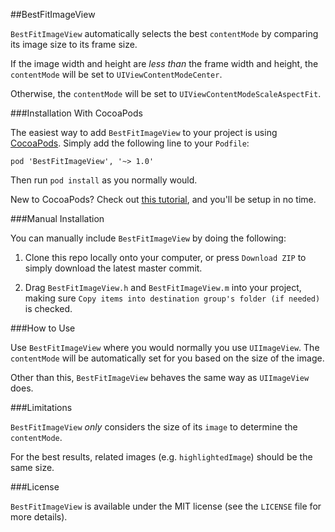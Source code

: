 ##BestFitImageView

`BestFitImageView` automatically selects the best `contentMode` by comparing its image size to its frame size.

If the image width and height are *less than* the frame width and height, the `contentMode` will be set to `UIViewContentModeCenter`.

Otherwise, the `contentMode` will be set to `UIViewContentModeScaleAspectFit`.

###Installation With CocoaPods

The easiest way to add `BestFitImageView` to your project is using <a href="http://cocoapods.org/">CocoaPods</a>. Simply add the following line to your `Podfile`:

	pod 'BestFitImageView', '~> 1.0'

Then run `pod install` as you normally would.

New to CocoaPods? Check out <a href="http://www.raywenderlich.com/64546/introduction-to-cocoapods-2">this tutorial</a>, and you'll be setup in no time.

###Manual Installation

You can manually include `BestFitImageView` by doing the following:

1) Clone this repo locally onto your computer, or press `Download ZIP` to simply download the latest master commit.

2) Drag `BestFitImageView.h` and `BestFitImageView.m` into your project, making sure `Copy items into destination group's folder (if needed)` is checked.

###How to Use

Use `BestFitImageView` where you would normally you use `UIImageView`. The `contentMode` will be automatically set for you based on the size of the image.

Other than this, `BestFitImageView` behaves the same way as `UIImageView` does.

###Limitations

`BestFitImageView` *only* considers the size of its `image` to determine the `contentMode`.

For the best results, related images (e.g. `highlightedImage`) should be the same size.

###License

`BestFitImageView` is available under the MIT license (see the `LICENSE` file for more details).